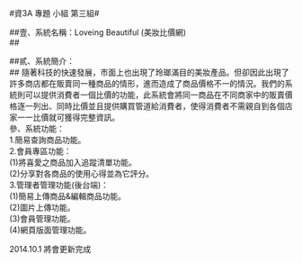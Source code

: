 #資3A 專題 小組 第三組#

##壹、系統名稱：Loveing Beautiful (美妝比價網)<br>##

##貳、系統簡介：<br>##
隨著科技的快速發展，市面上也出現了玲瑯滿目的美妝產品。但卻因此出現了許多商店都在販賣同一種商品的情形，進而造成了商品價格不一的情況。我們的系統則可以提供消費者一個比價的功能，此系統會將同一商品在不同商家中的販賣價格逐一列出、同時比價並且提供購買管道給消費者，使得消費者不需親自到各個店家一一比價就可獲得完整資訊。<br>
參、系統功能：<br>
 1.簡易查詢商品功能。<br>
 2.會員專區功能：<br>
 	    (1)將喜愛之商品加入追蹤清單功能。<br>
 	    (2)分享對各商品的使用心得並為它評分。<br>
  3.管理者管理功能(後台端)：<br>
 	    (1)簡易上傳商品&編輯商品功能。<br>
 	    (2)圖片上傳功能。<br>
 	    (3)會員管理功能。<br>
 	    (4)網頁版面管理功能。<br>


2014.10.1 將會更新完成

